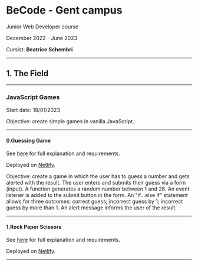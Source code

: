 # BeCode - Gent campus

Junior Web Developer course

December 2022 - June 2023

Cursist: **Beatrice Schembri**

---

## 1. The Field


---

### JavaScript Games

Start date: 18/01/2023

Objective: create simple games in vanilla JavaScript.

---

#### 0.Guessing Game

See [here](https://github.com/becodeorg/GNT-Verou-4/blob/main/1.The-Field/11.Games/0.Guessing-game.md) for full explanation and requirements.

Deployed on [Netlify](https://guessing-game-nr.netlify.app/).

Objective: create a game in which the user has to guess a number and gets alerted with the result.
The user enters and submits their guess via a form (input).
A function generates a random number between 1 and 28. An event listener is added to the submit button in the form. An "if...else if" statement allows for three outcomes: correct guess; incorrect guess by 1; incorrect guess by more than 1.
An alert message informs the user of the result.

---

#### 1.Rock Paper Scissors

See [here](https://github.com/becodeorg/GNT-Verou-4/blob/main/1.The-Field/11.Games/1.Rock-paper-scissors.md) for full explanation and requirements.

Deployed on [Netlify](https://rock-paper-scissors-gify.netlify.app/).

---